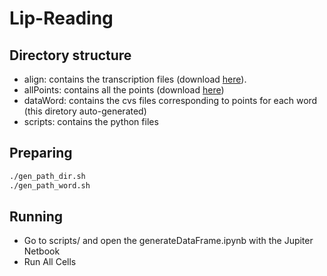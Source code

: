# Lip-Reading

## Directory structure

- align: contains the transcription files (download [here]()).
- allPoints: contains all the points (download [here]())
- dataWord: contains the cvs files corresponding to points for each word (this diretory auto-generated)
- scripts: contains the python files 


## Preparing
```bash
./gen_path_dir.sh
./gen_path_word.sh
```
## Running

- Go to scripts/ and open the generateDataFrame.ipynb with the Jupiter Netbook
- Run All Cells

